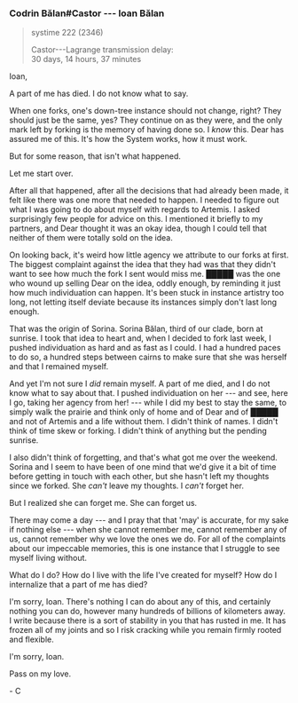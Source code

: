 ### Codrin Bălan#Castor --- Ioan Bălan

> systime 222 (2346)
>
> Castor---Lagrange transmission delay:  
> 30 days, 14 hours, 37 minutes

Ioan,

A part of me has died. I do not know what to say.

When one forks, one's down-tree instance should not change, right? They should just be the same, yes? They continue on as they were, and the only mark left by forking is the memory of having done so. I *know* this. Dear has assured me of this. It's how the System works, how it must work.

But for some reason, that isn't what happened. 

Let me start over.

After all that happened, after all the decisions that had already been made, it felt like there was one more that needed to happen. I needed to figure out what I was going to do about myself with regards to Artemis. I asked surprisingly few people for advice on this. I mentioned it briefly to my partners, and Dear thought it was an okay idea, though I could tell that neither of them were totally sold on the idea.

On looking back, it's weird how little agency we attribute to our forks at first. The biggest complaint against the idea that they had was that they didn't want to see how much the fork I sent would miss me. █████ was the one who wound up selling Dear on the idea, oddly enough, by reminding it just how much individuation can happen. It's been stuck in instance artistry too long, not letting itself deviate because its instances simply don't last long enough.

That was the origin of Sorina. Sorina Bălan, third of our clade, born at sunrise. I took that idea to heart and, when I decided to fork last week, I pushed individuation as hard and as fast as I could. I had a hundred paces to do so, a hundred steps between cairns to make sure that she was herself and that I remained myself.

And yet I'm not sure I *did* remain myself. A part of me died, and I do not know what to say about that. I pushed individuation on her --- and see, here I go, taking her agency from her! --- while I did my best to stay the same, to simply walk the prairie and think only of home and of Dear and of █████ and not of Artemis and a life without them. I didn't think of names. I didn't think of time skew or forking. I didn't think of anything but the pending sunrise.

I also didn't think of forgetting, and that's what got me over the weekend. Sorina and I seem to have been of one mind that we'd give it a bit of time before getting in touch with each other, but she hasn't left my thoughts since we forked. She *can't* leave my thoughts. I *can't* forget her.

But I realized she can forget me. She can forget us.

There may come a day --- and I pray that that 'may' is accurate, for my sake if nothing else --- when she cannot remember me, cannot remember any of us, cannot remember why we love the ones we do. For all of the complaints about our impeccable memories, this is one instance that I struggle to see myself living without.

What do I do? How do I live with the life I've created for myself? How do I internalize that a part of me has died?

I'm sorry, Ioan. There's nothing I can do about any of this, and certainly nothing you can do, however many hundreds of billions of kilometers away. I write because there is a sort of stability in you that has rusted in me. It has frozen all of my joints and so I risk cracking while you remain firmly rooted and flexible.

I'm sorry, Ioan.

Pass on my love.

\- C

